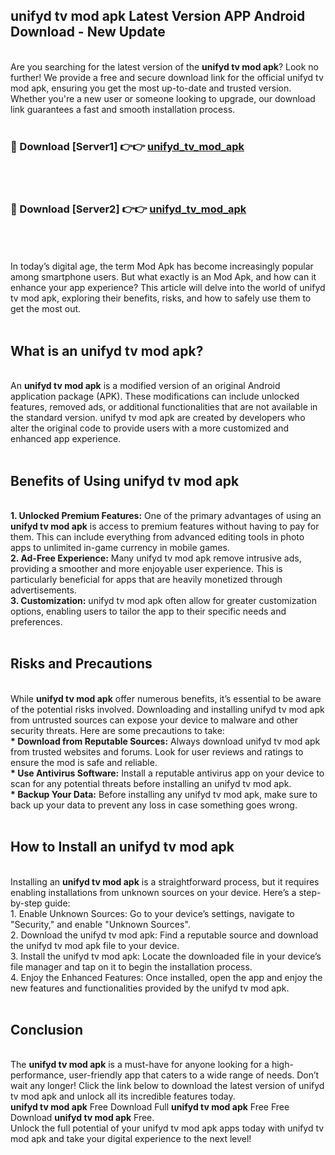 ## unifyd tv mod apk Latest Version APP Android Download - New Update
<br>
Are you searching for the latest version of the <strong>unifyd tv mod apk</strong>? Look no further! We provide a free and secure download link for the official unifyd tv mod apk, ensuring you get the most up-to-date and trusted version. Whether you're a new user or someone looking to upgrade, our download link guarantees a fast and smooth installation process.
<br>
<br>
<h3>🔴 Download [Server1] 👉👉 <a href="https://modyolo.store/unifyd+tv+mod+apk">unifyd_tv_mod_apk</a></h3><br>
<br>
<h3>🔴 Download [Server2] 👉👉 <a href="https://modyolo.store/unifyd+tv+mod+apk">unifyd_tv_mod_apk</a></h3><br>
<br>
<br>
In today’s digital age, the term Mod Apk has become increasingly popular among smartphone users. But what exactly is an Mod Apk, and how can it enhance your app experience? This article will delve into the world of unifyd tv mod apk, exploring their benefits, risks, and how to safely use them to get the most out.
<br>
<br>
<h2>What is an unifyd tv mod apk?</h2>
<br>
An <strong>unifyd tv mod apk</strong> is a modified version of an original Android application package (APK). These modifications can include unlocked features, removed ads, or additional functionalities that are not available in the standard version. unifyd tv mod apk are created by developers who alter the original code to provide users with a more customized and enhanced app experience.
<br>
<br>
<h2>Benefits of Using unifyd tv mod apk</h2>
<br>
<strong> 1. Unlocked Premium Features:</strong> One of the primary advantages of using an <strong>unifyd tv mod apk</strong> is access to premium features without having to pay for them. This can include everything from advanced editing tools in photo apps to unlimited in-game currency in mobile games.
<br>
<strong> 2. Ad-Free Experience:</strong> Many unifyd tv mod apk remove intrusive ads, providing a smoother and more enjoyable user experience. This is particularly beneficial for apps that are heavily monetized through advertisements.
<br>
<strong> 3. Customization:</strong> unifyd tv mod apk often allow for greater customization options, enabling users to tailor the app to their specific needs and preferences.
<br>
<br>
<h2>Risks and Precautions</h2>
<br>
While <strong>unifyd tv mod apk</strong> offer numerous benefits, it’s essential to be aware of the potential risks involved. Downloading and installing unifyd tv mod apk from untrusted sources can expose your device to malware and other security threats. Here are some precautions to take:
<br>
<strong> * Download from Reputable Sources:</strong> Always download unifyd tv mod apk from trusted websites and forums. Look for user reviews and ratings to ensure the mod is safe and reliable.
<br>
<strong> * Use Antivirus Software:</strong> Install a reputable antivirus app on your device to scan for any potential threats before installing an unifyd tv mod apk.
<br>
<strong> * Backup Your Data:</strong> Before installing any unifyd tv mod apk, make sure to back up your data to prevent any loss in case something goes wrong.
<br>
<br>
<h2>How to Install an unifyd tv mod apk</h2>
<br>
Installing an <strong>unifyd tv mod apk</strong> is a straightforward process, but it requires enabling installations from unknown sources on your device. Here’s a step-by-step guide:
<br>
 1. Enable Unknown Sources: Go to your device’s settings, navigate to "Security," and enable "Unknown Sources".
<br>
 2. Download the unifyd tv mod apk: Find a reputable source and download the unifyd tv mod apk file to your device.
<br>
 3. Install the unifyd tv mod apk: Locate the downloaded file in your device’s file manager and tap on it to begin the installation process.
<br>
 4. Enjoy the Enhanced Features: Once installed, open the app and enjoy the new features and functionalities provided by the unifyd tv mod apk.
<br>
<br>
<h2><strong>Conclusion</strong></h2>
<br>
The <strong>unifyd tv mod apk</strong> is a must-have for anyone looking for a high-performance, user-friendly app that caters to a wide range of needs. Don’t wait any longer! Click the link below to download the latest version of unifyd tv mod apk and unlock all its incredible features today.
<br>
<strong>unifyd tv mod apk</strong> Free Download Full <strong>unifyd tv mod apk</strong> Free Free Download <strong>unifyd tv mod apk</strong> Free.
<br>
Unlock the full potential of your unifyd tv mod apk apps today with unifyd tv mod apk and take your digital experience to the next level!